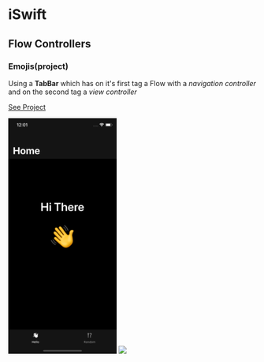# iSwift

## Flow Controllers
### Emojis(project)
Using a **TabBar** which has on it's first tag a Flow with a *navigation controller* and on the second tag a *view controller*

[See Project](Emojis)

<img src="https://github.com/dandreiolteanu/iSwift/blob/master/ss1.png" width="220"/>               <img src="https://media.giphy.com/media/NQDdRm9ILytBFVeKV0/giphy.gif" width="220"/>

